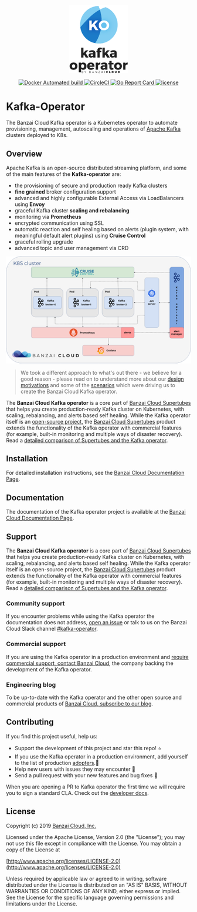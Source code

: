 <p align="center"><img src="docs/img/kafka_operator_logo.png" width="160"></p>

<p align="center">

  <a href="https://hub.docker.com/r/banzaicloud/kafka-operator/">
    <img src="https://img.shields.io/docker/cloud/automated/banzaicloud/kafka-operator.svg" alt="Docker Automated build">
  </a>

  <a href="https://circleci.com/gh/banzaicloud/kafka-operator">
    <img src="https://circleci.com/gh/banzaicloud/kafka-operator/tree/master.svg?style=shield" alt="CircleCI">
  </a>

  <a href="https://goreportcard.com/report/github.com/banzaicloud/kafka-operator">
    <img src="https://goreportcard.com/badge/github.com/banzaicloud/kafka-operator" alt="Go Report Card">
  </a>

  <a href="https://github.com/banzaicloud/kafka-operator/">
    <img src="https://img.shields.io/badge/license-Apache%20v2-orange.svg" alt="license">
  </a>

</p>

# Kafka-Operator

The Banzai Cloud Kafka operator is a Kubernetes operator to automate provisioning, management, autoscaling and operations of [Apache Kafka](https://kafka.apache.org) clusters deployed to K8s.

## Overview

Apache Kafka is an open-source distributed streaming platform, and some of the main features of the **Kafka-operator** are:

- the provisioning of secure and production ready Kafka clusters
- **fine grained** broker configuration support
- advanced and highly configurable External Access via LoadBalancers using **Envoy**
- graceful Kafka cluster **scaling and rebalancing**
- monitoring via **Prometheus**
- encrypted communication using SSL
- automatic reaction and self healing based on alerts (plugin system, with meaningful default alert plugins) using **Cruise Control**
- graceful rolling upgrade
- advanced topic and user management via CRD

![Kafka-operator architecture](docs/img/kafka-operator-arch.png)

>We took a different approach to what's out there - we believe for a good reason - please read on to understand more about our [design motivations](docs/features.md) and some of the [scenarios](docs/scenarios.md) which were driving us to create the Banzai Cloud Kafka operator.

The **Banzai Cloud Kafka operator** is a core part of [Banzai Cloud Supertubes](/products/supertubes/) that helps you create production-ready Kafka cluster on Kubernetes, with scaling, rebalancing, and alerts based self healing. While the Kafka operator itself is an [open-source project](/products/kafka-operator/), the [Banzai Cloud Supertubes](/products/supertubes/) product extends the functionality of the Kafka operator with commercial features (for example, built-in monitoring and multiple ways of disaster recovery). Read a [detailed comparison of Supertubes and the Kafka operator](https://banzaicloud.com/docs/supertubes/kafka-operator-supertubes-feature-comparison/).

## Installation

For detailed installation instructions, see the [Banzai Cloud Documentation Page](https://banzaicloud.com/docs/supertubes/kafka-operator/install-kafka-operator).

## Documentation

The documentation of the Kafka operator project is available at the [Banzai Cloud Documentation Page](https://banzaicloud.com/docs/supertubes/kafka-operator/).

## Support

The **Banzai Cloud Kafka operator** is a core part of [Banzai Cloud Supertubes](https://banzaicloud.com/products/supertubes/) that helps you create production-ready Kafka cluster on Kubernetes, with scaling, rebalancing, and alerts based self healing. While the Kafka operator itself is an open-source project, the [Banzai Cloud Supertubes](https://banzaicloud.com/products/supertubes/) product extends the functionality of the Kafka operator with commercial features (for example, built-in monitoring and multiple ways of disaster recovery). Read a [detailed comparison of Supertubes and the Kafka operator](https://banzaicloud.com/docs/supertubes/kafka-operator-supertubes-feature-comparison/).

### Community support

If you encounter problems while using the Kafka operator the documentation does not address, [open an issue](https://github.com/banzaicloud/kafka-operator/issues) or talk to us on the Banzai Cloud Slack channel [#kafka-operator](https://pages.banzaicloud.com/invite-slack).

### Commercial support

If you are using the Kafka operator in a production environment and [require commercial support, contact Banzai Cloud](https://banzaicloud.com/contact/), the company backing the development of the Kafka operator.

### Engineering blog

To be up-to-date with the Kafka operator and the other open source and commercial products of [Banzai Cloud, subscribe to our blog](https://pages.banzaicloud.com/sign-up-for-the-banzai-cloud-newsletter/).

## Contributing

If you find this project useful, help us:

- Support the development of this project and star this repo! :star:
- If you use the Kafka operator in a production environment, add yourself to the list of production [adopters](https://github.com/banzaicloud/kafka-operator/blob/master/ADOPTERS.md).:metal: <br>
- Help new users with issues they may encounter :muscle:
- Send a pull request with your new features and bug fixes :rocket:

When you are opening a PR to Kafka operator the first time we will require you to sign a standard CLA. Check out the [developer docs](docs/developer.md).

## License

Copyright (c) 2019 [Banzai Cloud, Inc.](https://banzaicloud.com)

Licensed under the Apache License, Version 2.0 (the "License");
you may not use this file except in compliance with the License.
You may obtain a copy of the License at

[http://www.apache.org/licenses/LICENSE-2.0](http://www.apache.org/licenses/LICENSE-2.0)

Unless required by applicable law or agreed to in writing, software
distributed under the License is distributed on an "AS IS" BASIS,
WITHOUT WARRANTIES OR CONDITIONS OF ANY KIND, either express or implied.
See the License for the specific language governing permissions and
limitations under the License.
